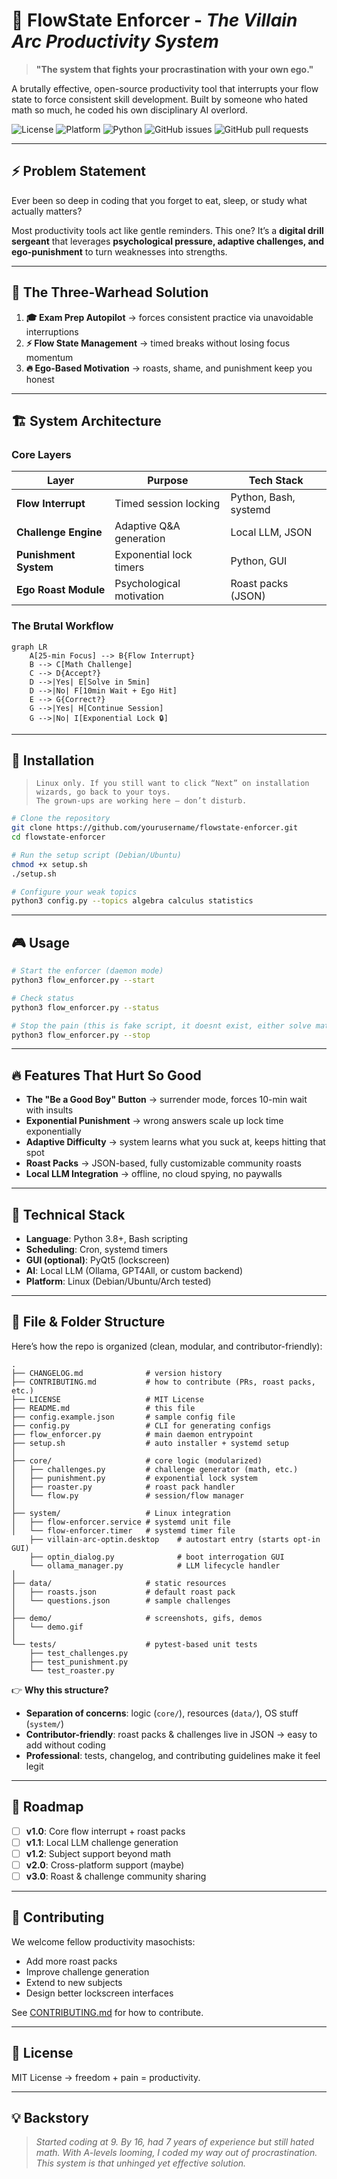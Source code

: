 # 🧠 FlowState Enforcer - *The Villain Arc Productivity System*

> **"The system that fights your procrastination with your own ego."**

A brutally effective, open-source productivity tool that interrupts your flow state to force consistent skill development.
Built by someone who hated math so much, he coded his own disciplinary AI overlord.

![License](https://img.shields.io/badge/License-MIT-yellow.svg)
![Platform](https://img.shields.io/badge/Platform-Linux-orange.svg)
![Python](https://img.shields.io/badge/Python-3.8%2B-blue.svg)
![GitHub issues](https://img.shields.io/github/issues/yourusername/flowstate-enforcer)
![GitHub pull requests](https://img.shields.io/github/issues-pr/yourusername/flowstate-enforcer)

---

## ⚡ Problem Statement

Ever been so deep in coding that you forget to eat, sleep, or study what actually matters?

Most productivity tools act like gentle reminders. This one?
It’s a **digital drill sergeant** that leverages **psychological pressure, adaptive challenges, and ego-punishment** to turn weaknesses into strengths.

---

## 🎯 The Three-Warhead Solution

1. **🎓 Exam Prep Autopilot** → forces consistent practice via unavoidable interruptions
2. **⚡ Flow State Management** → timed breaks without losing focus momentum
3. **🔥 Ego-Based Motivation** → roasts, shame, and punishment keep you honest

---

## 🏗️ System Architecture

### Core Layers

| Layer                 | Purpose                  | Tech Stack            |
| --------------------- | ------------------------ | --------------------- |
| **Flow Interrupt**    | Timed session locking    | Python, Bash, systemd |
| **Challenge Engine**  | Adaptive Q&A generation  | Local LLM, JSON       |
| **Punishment System** | Exponential lock timers  | Python, GUI           |
| **Ego Roast Module**  | Psychological motivation | Roast packs (JSON)    |

### The Brutal Workflow

```mermaid
graph LR
    A[25-min Focus] --> B{Flow Interrupt}
    B --> C[Math Challenge]
    C --> D{Accept?}
    D -->|Yes| E[Solve in 5min]
    D -->|No| F[10min Wait + Ego Hit]
    E --> G{Correct?}
    G -->|Yes| H[Continue Session]
    G -->|No| I[Exponential Lock 🔒]
```

---

## 🚀 Installation

>     Linux only. If you still want to click “Next” on installation wizards, go back to your toys.
>     The grown-ups are working here — don’t disturb.

```bash
# Clone the repository
git clone https://github.com/yourusername/flowstate-enforcer.git
cd flowstate-enforcer

# Run the setup script (Debian/Ubuntu)
chmod +x setup.sh
./setup.sh

# Configure your weak topics
python3 config.py --topics algebra calculus statistics
```

---

## 🎮 Usage

```bash
# Start the enforcer (daemon mode)
python3 flow_enforcer.py --start

# Check status
python3 flow_enforcer.py --status

# Stop the pain (this is fake script, it doesnt exist, either solve math or sacrifice dignity to make it stop haunting your dreams)
python3 flow_enforcer.py --stop
```

---

## 🔥 Features That Hurt So Good

* **The "Be a Good Boy" Button** → surrender mode, forces 10-min wait with insults
* **Exponential Punishment** → wrong answers scale up lock time exponentially
* **Adaptive Difficulty** → system learns what you suck at, keeps hitting that spot
* **Roast Packs** → JSON-based, fully customizable community roasts
* **Local LLM Integration** → offline, no cloud spying, no paywalls

---

## 🧩 Technical Stack

* **Language**: Python 3.8+, Bash scripting
* **Scheduling**: Cron, systemd timers
* **GUI (optional)**: PyQt5 (lockscreen)
* **AI**: Local LLM (Ollama, GPT4All, or custom backend)
* **Platform**: Linux (Debian/Ubuntu/Arch tested)

---

## 📂 File & Folder Structure

Here’s how the repo is organized (clean, modular, and contributor-friendly):

```
.
├── CHANGELOG.md              # version history
├── CONTRIBUTING.md           # how to contribute (PRs, roast packs, etc.)
├── LICENSE                   # MIT License
├── README.md                 # this file
├── config.example.json       # sample config file
├── config.py                 # CLI for generating configs
├── flow_enforcer.py          # main daemon entrypoint
├── setup.sh                  # auto installer + systemd setup
│
├── core/                     # core logic (modularized)
│   ├── challenges.py         # challenge generator (math, etc.)
│   ├── punishment.py         # exponential lock system
│   ├── roaster.py            # roast pack handler
│   └── flow.py               # session/flow manager
│
├── system/                   # Linux integration
│   ├── flow-enforcer.service # systemd unit file
│   └── flow-enforcer.timer   # systemd timer file
    ├── villain-arc-optin.desktop    # autostart entry (starts opt-in GUI)
    ├── optin_dialog.py              # boot interrogation GUI
    └── ollama_manager.py            # LLM lifecycle handler
│
├── data/                     # static resources
│   ├── roasts.json           # default roast pack
│   └── questions.json        # sample challenges
│
├── demo/                     # screenshots, gifs, demos
│   └── demo.gif
│
└── tests/                    # pytest-based unit tests
    ├── test_challenges.py
    ├── test_punishment.py
    └── test_roaster.py
```

👉 **Why this structure?**

* **Separation of concerns**: logic (`core/`), resources (`data/`), OS stuff (`system/`)
* **Contributor-friendly**: roast packs & challenges live in JSON → easy to add without coding
* **Professional**: tests, changelog, and contributing guidelines make it feel legit

---

## 🎯 Roadmap

* [ ] **v1.0**: Core flow interrupt + roast packs
* [ ] **v1.1**: Local LLM challenge generation
* [ ] **v1.2**: Subject support beyond math
* [ ] **v2.0**: Cross-platform support (maybe)
* [ ] **v3.0**: Roast & challenge community sharing

---

## 🤝 Contributing

We welcome fellow productivity masochists:

* Add more roast packs
* Improve challenge generation
* Extend to new subjects
* Design better lockscreen interfaces

See [CONTRIBUTING.md](CONTRIBUTING.md) for how to contribute.

---

## 📜 License

MIT License → freedom + pain = productivity.

---

## 💡 Backstory

> *Started coding at 9. By 16, had 7 years of experience but still hated math. With A-levels looming, I coded my way out of procrastination. This system is that unhinged yet effective solution.*